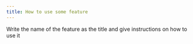 ```yaml
---
title: How to use some feature
---
```


Write the name of the feature as the title and give instructions on how to use it
